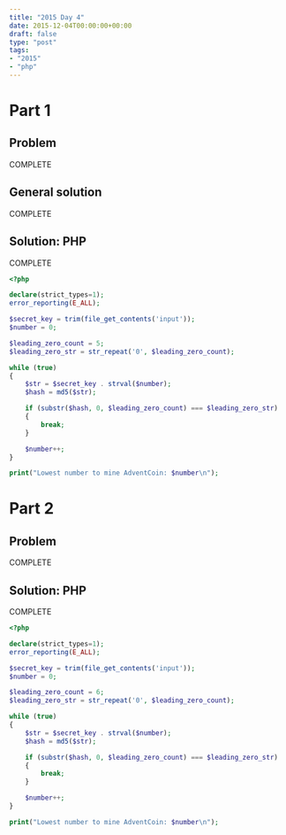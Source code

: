 ```yaml
---
title: "2015 Day 4"
date: 2015-12-04T00:00:00+00:00
draft: false
type: "post"
tags:
- "2015"
- "php"
---
```


# Part 1

## Problem

COMPLETE

## General solution

COMPLETE

## Solution: PHP

COMPLETE

```php
<?php

declare(strict_types=1);
error_reporting(E_ALL);

$secret_key = trim(file_get_contents('input'));
$number = 0;

$leading_zero_count = 5;
$leading_zero_str = str_repeat('0', $leading_zero_count);

while (true)
{
    $str = $secret_key . strval($number);
    $hash = md5($str);

    if (substr($hash, 0, $leading_zero_count) === $leading_zero_str)
    {
        break;
    }

    $number++;
}

print("Lowest number to mine AdventCoin: $number\n");
```

# Part 2

## Problem

COMPLETE

## Solution: PHP

COMPLETE

```php
<?php

declare(strict_types=1);
error_reporting(E_ALL);

$secret_key = trim(file_get_contents('input'));
$number = 0;

$leading_zero_count = 6;
$leading_zero_str = str_repeat('0', $leading_zero_count);

while (true)
{
    $str = $secret_key . strval($number);
    $hash = md5($str);

    if (substr($hash, 0, $leading_zero_count) === $leading_zero_str)
    {
        break;
    }

    $number++;
}

print("Lowest number to mine AdventCoin: $number\n");
```
